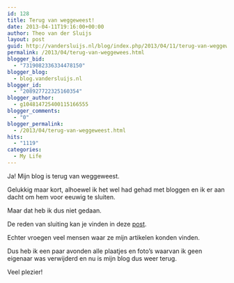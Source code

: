 ```yaml
---
id: 128
title: Terug van weggeweest!
date: 2013-04-11T19:16:00+00:00
author: Theo van der Sluijs
layout: post
guid: http://vandersluijs.nl/blog/index.php/2013/04/11/terug-van-weggewees/
permalink: /2013/04/terug-van-weggewees.html
blogger_bid:
  - "7319082336334478150"
blogger_blog:
  - blog.vandersluijs.nl
blogger_id:
  - "208927722325160354"
blogger_author:
  - g104814725400115166555
blogger_comments:
  - "0"
blogger_permalink:
  - /2013/04/terug-van-weggeweest.html
hits:
  - "1119"
categories:
  - My Life
---
```

Ja! Mijn blog is terug van weggeweest.

Gelukkig maar kort, alhoewel ik het wel had gehad met bloggen en ik er aan dacht om hem voor eeuwig te sluiten.

Maar dat heb ik dus niet gedaan.

De reden van sluiting kan je vinden in deze [post](https://vandersluijs.nl/uncategorized/alle-plaatjes-weg-door-aankomende-rechtzaken/ "Blog op zwart door rechten op plaatjes.").

Echter vroegen veel mensen waar ze mijn artikelen konden vinden.

Dus heb ik een paar avonden alle plaatjes en foto&#8217;s waarvan ik geen eigenaar was verwijderd en nu is mijn blog dus weer terug.

Veel plezier!
